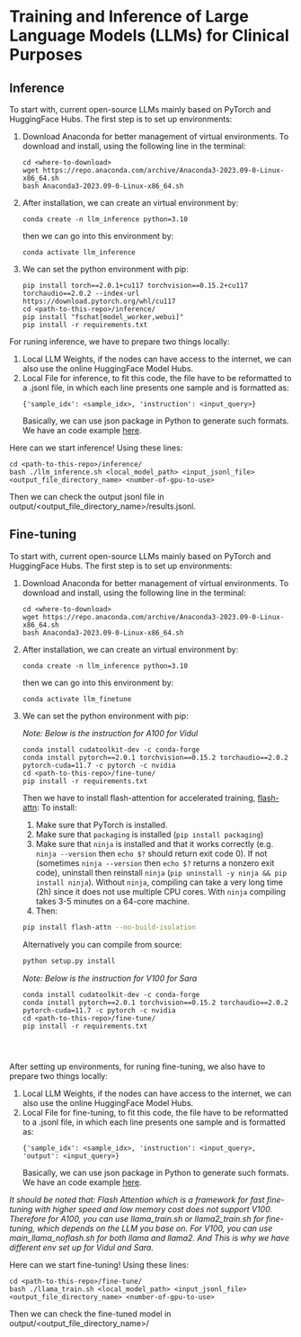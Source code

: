 # Training and Inference of Large Language Models (LLMs) for Clinical Purposes

## Inference

To start with, current open-source LLMs mainly based on PyTorch and HuggingFace Hubs. The first step is to set up environments:

1. Download Anaconda for better management of virtual environments. To download and install, using the following line in the terminal:
   ```{bash}
   cd <where-to-download>
   wget https://repo.anaconda.com/archive/Anaconda3-2023.09-0-Linux-x86_64.sh
   bash Anaconda3-2023.09-0-Linux-x86_64.sh
   ```
2. After installation, we can create an virtual environment by:
   ```{bash}
   conda create -n llm_inference python=3.10
   ```
   then we can go into this environment by:
   ```{bash}
   conda activate llm_inference
   ```
3. We can set the python environment with pip:
   ```{bash}
   pip install torch==2.0.1+cu117 torchvision==0.15.2+cu117 torchaudio==2.0.2 --index-url https://download.pytorch.org/whl/cu117
   cd <path-to-this-repo>/inference/
   pip install "fschat[model_worker,webui]"
   pip install -r requirements.txt
   ```

For runing inference, we have to prepare two things locally:
1. Local LLM Weights, if the nodes can have access to the internet, we can also use the online HuggingFace Model Hubs.
2. Local File for inference, to fit this code, the file have to be reformatted to a .jsonl file, in which each line presents one sample and is formatted as:
   ```
   {'sample_idx': <sample_idx>, 'instruction': <input_query>}
   ```
   Basically, we can use json package in Python to generate such formats. We have an code example [here](./inference/generate_dummydata.py).


Here can we start inference! Using these lines:
```{bash}
cd <path-to-this-repo>/inference/
bash ./llm_inference.sh <local_model_path> <input_jsonl_file> <output_file_directory_name> <number-of-gpu-to-use>
```
Then we can check the output jsonl file in output/<output_file_directory_name>/results.jsonl.



## Fine-tuning



To start with, current open-source LLMs mainly based on PyTorch and HuggingFace Hubs. The first step is to set up environments:

1. Download Anaconda for better management of virtual environments. To download and install, using the following line in the terminal:
   ```{bash}
   cd <where-to-download>
   wget https://repo.anaconda.com/archive/Anaconda3-2023.09-0-Linux-x86_64.sh
   bash Anaconda3-2023.09-0-Linux-x86_64.sh
   ```
2. After installation, we can create an virtual environment by:
   ```{bash}
   conda create -n llm_inference python=3.10
   ```
   then we can go into this environment by:
   ```{bash}
   conda activate llm_finetune
   ```
3. We can set the python environment with pip:

   *Note: Below is the instruction for A100 for Vidul*
   ```{bash}
   conda install cudatoolkit-dev -c conda-forge
   conda install pytorch==2.0.1 torchvision==0.15.2 torchaudio==2.0.2 pytorch-cuda=11.7 -c pytorch -c nvidia
   cd <path-to-this-repo>/fine-tune/
   pip install -r requirements.txt
   ```
   Then we have to install flash-attention for accelerated training, [flash-attn](https://github.com/Dao-AILab/flash-attention): 
   To install:
   1. Make sure that PyTorch is installed.
   2. Make sure that `packaging` is installed (`pip install packaging`)
   3. Make sure that `ninja` is installed and that it works correctly (e.g. `ninja
   --version` then `echo $?` should return exit code 0). If not (sometimes `ninja
   --version` then `echo $?` returns a nonzero exit code), uninstall then reinstall
   `ninja` (`pip uninstall -y ninja && pip install ninja`). Without `ninja`,
   compiling can take a very long time (2h) since it does not use multiple CPU
   cores. With `ninja` compiling takes 3-5 minutes on a 64-core machine.
   4. Then:
   ```sh
   pip install flash-attn --no-build-isolation
   ```
   Alternatively you can compile from source:
   ```sh
   python setup.py install
   ```


   *Note: Below is the instruction for V100 for Sara*
   ```{bash}
   conda install cudatoolkit-dev -c conda-forge
   conda install pytorch==2.0.1 torchvision==0.15.2 torchaudio==2.0.2 pytorch-cuda=11.7 -c pytorch -c nvidia
   cd <path-to-this-repo>/fine-tune/
   pip install -r requirements.txt
   



After setting up environments, for runing fine-tuning, we also have to prepare two things locally:
1. Local LLM Weights, if the nodes can have access to the internet, we can also use the online HuggingFace Model Hubs.
2. Local File for fine-tuning, to fit this code, the file have to be reformatted to a .jsonl file, in which each line presents one sample and is formatted as:
   ```
   {'sample_idx': <sample_idx>, 'instruction': <input_query>, 'output': <input_query>}
   ```
   Basically, we can use json package in Python to generate such formats. We have an code example [here](./inference/generate_dummydata.py).

*It should be noted that: Flash Attention which is a framework for fast fine-tuning with higher speed and low memory cost does not support V100. Therefore for A100, you can use llama_train.sh or llama2_train.sh for fine-tuning, which depends on the LLM you base on. For V100, you can use main_llama_noflash.sh for both llama and llama2. And This is why we have different env set up for Vidul and Sara.* 

Here can we start fine-tuning! Using these lines:
```{bash}
cd <path-to-this-repo>/fine-tune/
bash ./llama_train.sh <local_model_path> <input_jsonl_file> <output_file_directory_name> <number-of-gpu-to-use>
```
Then we can check the fine-tuned model in output/<output_file_directory_name>/